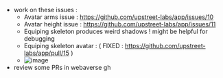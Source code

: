 - work on these issues :
  - Avatar arms issue : https://github.com/upstreet-labs/app/issues/10
  - Avatar height issue : https://github.com/upstreet-labs/app/issues/11
  - Equiping skeleton produces weird shadows ! might be helpful for debugging 
  - Equiping skeleton avatar : ( FIXED : https://github.com/upstreet-labs/app/pull/15 )
  - ![image](https://user-images.githubusercontent.com/64514807/185743048-71eccbaf-ae2f-4b33-93d9-724d0613c828.png)
- review some PRs in webaverse gh
